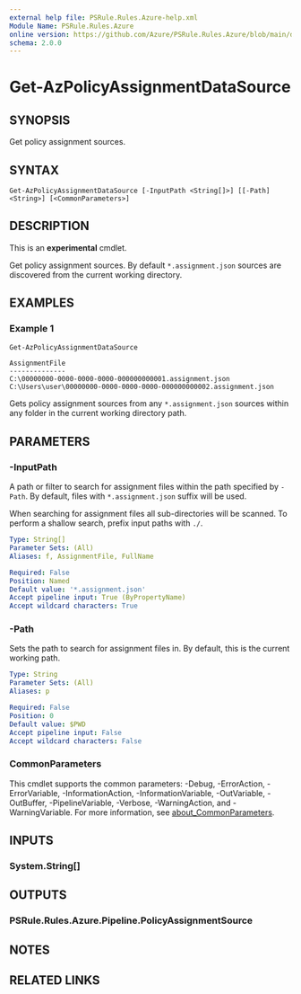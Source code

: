 ```yaml
---
external help file: PSRule.Rules.Azure-help.xml
Module Name: PSRule.Rules.Azure
online version: https://github.com/Azure/PSRule.Rules.Azure/blob/main/docs/commands/Get-AzPolicyAssignmentDataSource.md
schema: 2.0.0
---
```


# Get-AzPolicyAssignmentDataSource

## SYNOPSIS

Get policy assignment sources.

## SYNTAX

```text
Get-AzPolicyAssignmentDataSource [-InputPath <String[]>] [[-Path] <String>] [<CommonParameters>]
```

## DESCRIPTION

This is an **experimental** cmdlet.

Get policy assignment sources. By default `*.assignment.json` sources are discovered from the current
working directory.

## EXAMPLES

### Example 1

```powershell
Get-AzPolicyAssignmentDataSource
```

```text
AssignmentFile
--------------
C:\00000000-0000-0000-0000-000000000001.assignment.json
C:\Users\user\00000000-0000-0000-0000-000000000002.assignment.json
```

Gets policy assignment sources from any `*.assignment.json` sources within any folder in the current
working directory path.

## PARAMETERS

### -InputPath

A path or filter to search for assignment files within the path specified by `-Path`.
By default, files with `*.assignment.json` suffix will be used.

When searching for assignment files all sub-directories will be scanned.
To perform a shallow search, prefix input paths with `./`.

```yaml
Type: String[]
Parameter Sets: (All)
Aliases: f, AssignmentFile, FullName

Required: False
Position: Named
Default value: '*.assignment.json'
Accept pipeline input: True (ByPropertyName)
Accept wildcard characters: True
```

### -Path

Sets the path to search for assignment files in.
By default, this is the current working path.

```yaml
Type: String
Parameter Sets: (All)
Aliases: p

Required: False
Position: 0
Default value: $PWD
Accept pipeline input: False
Accept wildcard characters: False
```

### CommonParameters

This cmdlet supports the common parameters: -Debug, -ErrorAction, -ErrorVariable, -InformationAction, -InformationVariable, -OutVariable, -OutBuffer, -PipelineVariable, -Verbose, -WarningAction, and -WarningVariable. For more information, see [about_CommonParameters](https://go.microsoft.com/fwlink/?LinkID=113216).

## INPUTS

### System.String[]

## OUTPUTS

### PSRule.Rules.Azure.Pipeline.PolicyAssignmentSource

## NOTES

## RELATED LINKS
